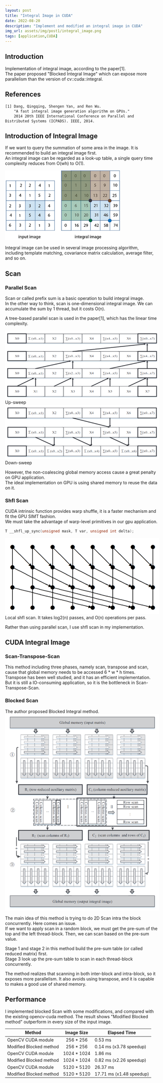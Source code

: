 ```yaml
---
layout: post
title: "Integral Image in CUDA"
date: 2022-08-20
description: "Implement and modified an integral image in CUDA"
img_url: assets/img/post1/integral_image.png
tags: [application,CUDA]
---
```


## Introduction
Implementation of integral image, according to the paper[1].  
The paper proposed "Blocked Integral Image" which can expose more parallelism than the version of cv::cuda::integral.

## References
```
[1] Dang, Qingqing, Shengen Yan, and Ren Wu. 
    "A fast integral image generation algorithm on GPUs." 
    2014 20th IEEE International Conference on Parallel and Distributed Systems (ICPADS). IEEE, 2014.
```

## Introduction of Integral Image

If we want to query the summation of some area in the image. It is recommended to build an integral image first.  
An integral image can be regarded as a look-up table, a single query time complexity reduces from O(wh) to O(1).

<img src="/assets/img/post1/integral_image.png">  

Integral image can be used in several image processing algorithm,  
including template matching, covariance matrix calculation, average filter, and so on.

## Scan
### Parallel Scan

Scan or called prefix sum is a basic operation to build integral image.  
In the other way to think, scan is one-dimensional integral image.
We can accumulate the sum by 1 thread, but it costs O(n).  

A tree-based parallel scan is used in the paper[1], which has the linear time complexity.

<img src="/assets/img/post1/up_sweep.png">  
Up-sweep  
  
<img src="/assets/img/post1/down_sweep.png">  
Down-sweep

However, the non-coalescing global memory access cause a great penalty on GPU application.  
The ideal implementation on GPU is using shared memory to reuse the data on it.

### Shfl Scan

CUDA intrinsic function provides warp shuffle, it is a faster mechanism and fit the GPU SIMT fashion.   
We must take the advantage of warp-level primitives in our gpu application.

```C
T __shfl_up_sync(unsigned mask, T var, unsigned int delta);
```

<img src="/assets/img/post1/shfl_scan.png">  
Local shfl scan. It takes log2(n) passes, and O(n) operations per pass.  

Rather than using parallel scan, I use shfl scan in my implementation.

## CUDA Integral Image
### Scan-Transpose-Scan

This method including three phases, namely scan, transpose and scan, cause that global memory
needs to be accessed 6 * w * h times.   
Transpose has been well studied, and it has an efficient implementation.  
But it is still a IO-consuming application, so it is the bottleneck in Scan-Transpose-Scan.

### Blocked Scan

The author proposed Blocked Integral method.
<img src="/assets/img/post1/blocked.png">  

The main idea of this method is trying to do 2D Scan intra the block concurrently.
Here comes an issue.  
If we want to apply scan in a random block, we must get the pre-sum of the top and the left thread-block.
Then, we can scan based on the pre-sum value.

Stage 1 and stage 2 in this method build the pre-sum table (or called reduced matrix) first.  
Stage 3 look up the pre-sum table to scan in each thread-block concurrently. 

The method realizes that scanning in both inter-block and intra-block, so it exposes more parallelism.
It also avoids using transpose, and it is capable to makes a good use of shared memory.

## Performance

I implemented blocked Scan with some modifications, and compared with the existing opencv-cuda method.
The result shows "Modified Blocked method" outperform in every size of the input image.

Method                         |Image Size         | Elapsed Time
-------------------------------|:-----------------:|--------------
OpenCV CUDA module             |256 * 256          |  0.53 ms
Modified Blocked method        |256 * 256          |  0.14 ms (x3.78 speedup)
OpenCV CUDA module             |1024 * 1024        |  1.86 ms
Modified Blocked method        |1024 * 1024        |  0.82 ms (x2.26 speedup)
OpenCV CUDA module             |5120 * 5120        |  26.37 ms
Modified Blocked method        |5120 * 5120        |  17.71 ms (x1.48 speedup)

